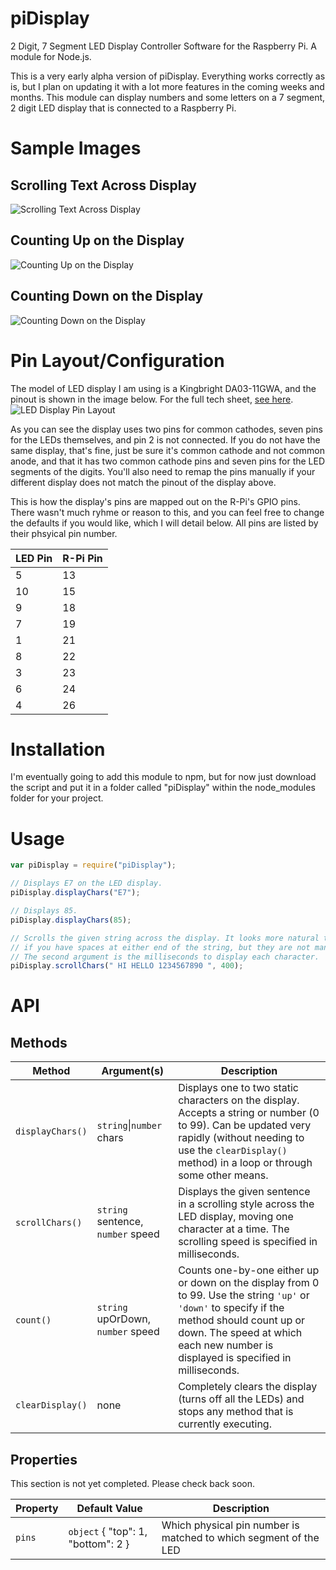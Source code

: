 # piDisplay
2 Digit, 7 Segment LED Display Controller Software for the Raspberry Pi. A module for Node.js.

This is a very early alpha version of piDisplay. Everything works correctly as is, but I plan on updating it with a lot more features in the coming weeks and months. This module can display numbers and some letters on a 7 segment, 2 digit LED display that is connected to a Raspberry Pi.

# Sample Images

## Scrolling Text Across Display
![Scrolling Text Across Display](https://240studios.com/projects/pi-display/scroller.gif "Scrolling Text Across Display")

## Counting Up on the Display
![Counting Up on the Display](https://240studios.com/projects/pi-display/countup.gif "Counting Up on the Display")

## Counting Down on the Display
![Counting Down on the Display](https://240studios.com/projects/pi-display/countdown.gif "Counting Down on the Display")

# Pin Layout/Configuration

The model of LED display I am using is a Kingbright DA03-11GWA, and the pinout is shown in the image below. For the full tech sheet, [see here](http://www.kingbrightusa.com/images/catalog/SPEC/DA03-11GWA.pdf).
![LED Display Pin Layout](https://240studios.com/projects/pi-display/pin-layout.png "LED Display Pin Layout")

As you can see the display uses two pins for common cathodes, seven pins for the LEDs themselves, and pin 2 is not connected. If you do not have the same display, that's fine, just be sure it's common cathode and not common anode, and that it has two common cathode pins and seven pins for the LED segments of the digits. You'll also need to remap the pins manually if your different display does not match the pinout of the display above.

This is how the display's pins are mapped out on the R-Pi's GPIO pins. There wasn't much ryhme or reason to this, and you can feel free to change the defaults if you would like, which I will detail below. All pins are listed by their phsyical pin number.

| LED Pin | R-Pi Pin |
| ------- | -------- |
| 5 | 13 |
| 10 | 15 |
| 9 | 18 |
| 7 | 19 |
| 1 | 21 |
| 8 | 22 |
| 3 | 23 |
| 6 | 24 |
| 4 | 26 |

# Installation

I'm eventually going to add this module to npm, but for now just download the script and put it in a folder called "piDisplay" within the node_modules folder for your project.

# Usage

```javascript
var piDisplay = require("piDisplay");

// Displays E7 on the LED display.
piDisplay.displayChars("E7");

// Displays 85.
piDisplay.displayChars(85);

// Scrolls the given string across the display. It looks more natural to scroll
// if you have spaces at either end of the string, but they are not mandatory.
// The second argument is the milliseconds to display each character.
piDisplay.scrollChars(" HI HELLO 1234567890 ", 400);
```

# API

## Methods

| Method | Argument(s) | Description |
| ------ | --------- | ----------- |
| `displayChars()` | `string`\|`number` chars | Displays one to two static characters on the display. Accepts a string or number (0 to 99). Can be updated very rapidly (without needing to use the `clearDisplay()` method) in a loop or through some other means. |
| `scrollChars()` | `string` sentence, `number` speed | Displays the given sentence in a scrolling style across the LED display, moving one character at a time. The scrolling speed is specified in milliseconds. |
| `count()` | `string` upOrDown, `number` speed | Counts one-by-one either up or down on the display from 0 to 99. Use the string `'up'` or `'down'` to specify if the method should count up or down. The speed at which each new number is displayed is specified in milliseconds. |
| `clearDisplay()` | none | Completely clears the display (turns off all the LEDs) and stops any method that is currently executing. |

## Properties

This section is not yet completed. Please check back soon.

| Property | Default Value | Description |
| -------- | ------------- | ----------- |
| `pins` | `object` { "top": 1, "bottom": 2 } | Which physical pin number is matched to which segment of the LED |
